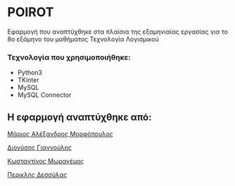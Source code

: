 # POIROT

Εφαρμογή που αναπτύχθηκε στα πλαίσια της εξαμηνιαίας εργασίας για το 8ο εξάμηνο του μαθήματος Τεχνολογία Λογισμικού




### Τεχνολογία που χρησιμοποιήθηκε:

* Python3 
* TKinter
* MySQL
* MySQL Connector



## Η εφαρμογή αναπτύχθηκε από:
[Μάριος Αλέξανδρος Μορφόπουλος](https://github.com/MariosMorfopoulos)

[Διονύσης Γιαννούλης](https://github.com/DionisisGian98)

[Κωσταντίνος Μωραγέμος](https://github.com/kmoras7)

[Περικλής Δεσσύλας](https://github.com/pedes1999)

